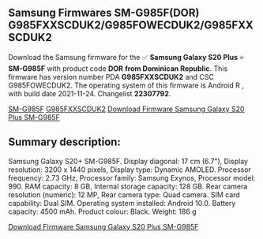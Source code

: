 <h2>Samsung Firmwares SM-G985F(DOR) G985FXXSCDUK2/G985FOWECDUK2/G985FXXSCDUK2</h2>
Download the Samsung firmware for the ✅ <strong>Samsung Galaxy S20 Plus </strong> ⭐ <strong>SM-G985F</strong> with product code <strong>DOR</strong> <strong> from Dominican Republic</strong>. This firmware has version number PDA <strong>G985FXXSCDUK2</strong> and CSC G985FOWECDUK2. The operating system of this firmware is Android R , with build date 2021-11-24. Changelist <strong>22307792</strong>.


[SM-G985F](https://samfirm.shop/samsung/model/SM-G985F)
[G985FXXSCDUK2](https://samfirm.shop/samsung/pda/G985FXXSCDUK2)
[Download Firmware Samsung Galaxy S20 Plus SM-G985F](https://samfirm.shop/samsung/firmware/476554)
<h2>Summary description:</h2>
<p>Samsung Galaxy S20+ SM-G985F. Display diagonal: 17 cm (6.7"), Display resolution: 3200 x 1440 pixels, Display type: Dynamic AMOLED. Processor frequency: 2.73 GHz, Processor family: Samsung Exynos, Processor model: 990. RAM capacity: 8 GB, Internal storage capacity: 128 GB. Rear camera resolution (numeric): 12 MP, Rear camera type: Quad camera. SIM card capability: Dual SIM. Operating system installed: Android 10.0. Battery capacity: 4500 mAh. Product colour: Black. Weight: 186 g</p>


[Download Firmware Samsung Galaxy S20 Plus SM-G985F](https://samfirm.shop/samsung/firmware/476554)
